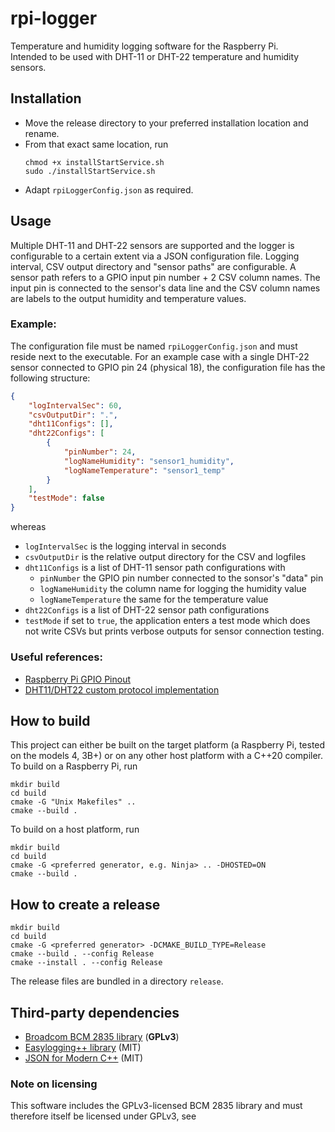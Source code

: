 # rpi-logger
Temperature and humidity logging software for the Raspberry Pi.    
Intended to be used with DHT-11 or DHT-22 temperature and humidity sensors.

## Installation
- Move the release directory to your preferred installation location and rename.
- From that exact same location, run
    ```
    chmod +x installStartService.sh
    sudo ./installStartService.sh
    ```
- Adapt `rpiLoggerConfig.json` as required.

## Usage
Multiple DHT-11 and DHT-22 sensors are supported and the logger is configurable to a certain extent via a JSON configuration file.
Logging interval, CSV output directory and "sensor paths" are configurable.
A sensor path refers to a GPIO input pin number + 2 CSV column names.
The input pin is connected to the sensor's data line and the CSV column names are labels to the output humidity and temperature values.

### Example:
The configuration file must be named `rpiLoggerConfig.json` and must reside next to the executable.
For an example case with a single DHT-22 sensor connected to GPIO pin 24 (physical 18), the configuration file has the 
following structure:
```json
{
    "logIntervalSec": 60,
    "csvOutputDir": ".",
    "dht11Configs": [],
    "dht22Configs": [
        {
            "pinNumber": 24,
            "logNameHumidity": "sensor1_humidity",
            "logNameTemperature": "sensor1_temp"
        }
    ],
    "testMode": false
}
```
whereas
- `logIntervalSec` is the logging interval in seconds
- `csvOutputDir` is the relative output directory for the CSV and logfiles
- `dht11Configs` is a list of DHT-11 sensor path configurations with 
    - `pinNumber` the GPIO pin number connected to the sonsor's "data" pin
    - `logNameHumidity` the column name for logging the humidity value 
    - `logNameTemperature` the same for the temperature value
- `dht22Configs` is a list of DHT-22 sensor path configurations
- `testMode` if set to `true`, the application enters a test mode which does not write CSVs but prints verbose outputs for sensor 
connection testing.

### Useful references:
- [Raspberry Pi GPIO Pinout](https://pinout.xyz/)
- [DHT11/DHT22 custom protocol implementation](https://www.iot-programmer.com/index.php/books/22-raspberry-pi-and-the-iot-in-c/chapters-raspberry-pi-and-the-iot-in-c/41-raspberry-pi-and-the-iot-in-c-a-custom-protocol-the-dht11-dht22)

## How to build
This project can either be built on the target platform (a Raspberry Pi, tested on the models 4, 3B+) or on any other host platform with a 
C++20 compiler.    
To build on a Raspberry Pi, run
```
mkdir build
cd build
cmake -G "Unix Makefiles" ..
cmake --build .
```

To build on a host platform, run
```
mkdir build
cd build
cmake -G <preferred generator, e.g. Ninja> .. -DHOSTED=ON
cmake --build .
```

## How to create a release
```
mkdir build 
cd build
cmake -G <preferred generator> -DCMAKE_BUILD_TYPE=Release
cmake --build . --config Release
cmake --install . --config Release
```
The release files are bundled in a directory `release`.

## Third-party dependencies
- [Broadcom BCM 2835 library](http://www.airspayce.com/mikem/bcm2835/) (**GPLv3**)
- [Easylogging++ library](https://github.com/abumq/easyloggingpp) (MIT)
- [JSON for Modern C++](https://json.nlohmann.me/) (MIT)

### Note on licensing
This software includes the GPLv3-licensed BCM 2835 library and must therefore 
itself be licensed under GPLv3, see 
